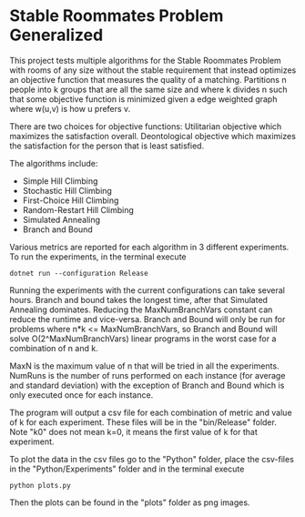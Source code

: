# Stable Roommates Problem Generalized
This project tests multiple algorithms for the Stable Roommates Problem with rooms of any size 
without the stable requirement that instead optimizes an objective function that 
measures the quality of a matching.
Partitions n people into k groups that are all the same size and where k divides n
such that some objective function is minimized
given a edge weighted graph where w(u,v) is how u prefers v.

There are two choices for objective functions:
Utilitarian objective which maximizes the satisfaction overall.
Deontological objective which maximizes the satisfaction for the person that is least satisfied.

The algorithms include:
* Simple Hill Climbing
* Stochastic Hill Climbing
* First-Choice Hill Climbing
* Random-Restart Hill Climbing
* Simulated Annealing
* Branch and Bound

Various metrics are reported for each algorithm in 3 different experiments.
To run the experiments, in the terminal execute
```console
dotnet run --configuration Release
``` 

Running the experiments with the current configurations can take several hours.
Branch and bound takes the longest time, after that Simulated Annealing dominates.
Reducing the MaxNumBranchVars constant can reduce the runtime and vice-versa.
Branch and Bound will only be run for problems where n*k <= MaxNumBranchVars,
so Branch and Bound will solve O(2^MaxNumBranchVars) linear programs in the worst case for a combination of n and k.

MaxN is the maximum value of n that will be tried in all the experiments.
NumRuns is the number of runs performed on each instance (for average and standard deviation) with the exception of
Branch and Bound which is only executed once for each instance.

The program will output a csv file for each combination of metric and value of k for each experiment.
These files will be in the "bin/Release" folder.
Note "k0" does not mean k=0, it means the first value of k for that experiment.

To plot the data in the csv files go to the "Python" folder, place
the csv-files in the "Python/Experiments" folder and in the terminal execute
```console
python plots.py
``` 
Then the plots can be found in the "plots" folder as png images.
